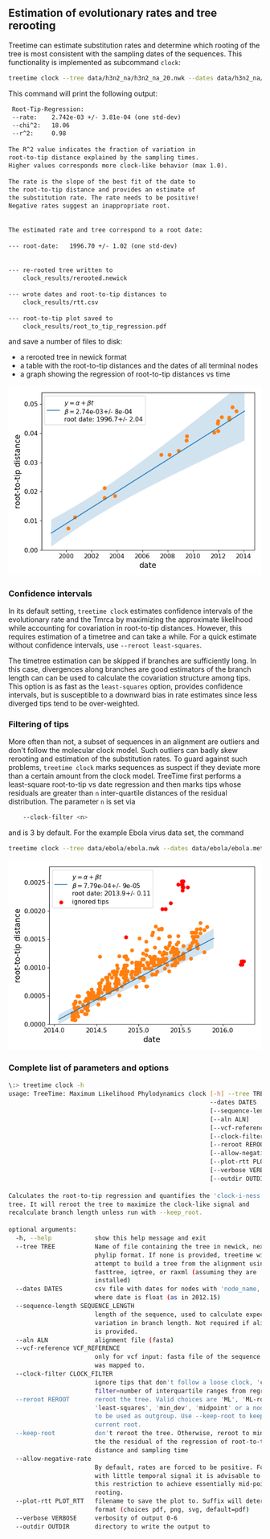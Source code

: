 ## Estimation of evolutionary rates and tree rerooting

Treetime can estimate substitution rates and determine which rooting of the tree is most consistent with the sampling dates of the sequences.
This functionality is implemented as subcommand `clock`:
```bash
treetime clock --tree data/h3n2_na/h3n2_na_20.nwk --dates data/h3n2_na/h3n2_na_20.metadata.csv --sequence-len 1400 --outdir clock_results
```
This command will print the following output:
```
 Root-Tip-Regression:
 --rate:	2.742e-03 +/- 3.81e-04 (one std-dev)
 --chi^2:	18.06
 --r^2:  	0.98

The R^2 value indicates the fraction of variation in
root-to-tip distance explained by the sampling times.
Higher values corresponds more clock-like behavior (max 1.0).

The rate is the slope of the best fit of the date to
the root-to-tip distance and provides an estimate of
the substitution rate. The rate needs to be positive!
Negative rates suggest an inappropriate root.


The estimated rate and tree correspond to a root date:

--- root-date:	 1996.70 +/- 1.02 (one std-dev)


--- re-rooted tree written to
	clock_results/rerooted.newick

--- wrote dates and root-to-tip distances to
	clock_results/rtt.csv

--- root-to-tip plot saved to
	clock_results/root_to_tip_regression.pdf
```
and save a number of files to disk:
  * a rerooted tree in newick format
  * a table with the root-to-tip distances and the dates of all terminal nodes
  * a graph showing the regression of root-to-tip distances vs time

![rtt](figures/clock_plot.png)

### Confidence intervals
In its default setting, `treetime clock` estimates confidence intervals of the evolutionary rate and the Tmrca by maximizing the approximate likelihood while accounting for covariation in root-to-tip distances.
However, this requires estimation of a timetree and can take a while.
For a quick estimate without confidence intervals, use `--reroot least-squares`.

The timetree estimation can be skipped if branches are sufficiently long.
In this case, divergences along branches are good estimators of the branch length can can be used to calculate the covariation structure among tips.
This option is as fast as the `least-squares` option, provides confidence intervals, but is susceptible to a downward bias in rate estimates since less diverged tips tend to be over-weighted.

### Filtering of tips
More often than not, a subset of sequences in an alignment are outliers and don't follow the molecular clock model.
Such outliers can badly skew rerooting and estimation of the substitution rates.
To guard against such problems, `treetime clock` marks sequences as suspect if they deviate more than a certain amount from the clock model.
TreeTime first performs a least-square root-to-tip vs date regression and then marks tips whose residuals are greater than `n` inter-quartile distances of the residual distribution.
The parameter `n` is set via
```bash
	--clock-filter <n>
```
and is 3 by default.
For the example Ebola virus data set, the command
```bash
treetime clock --tree data/ebola/ebola.nwk --dates data/ebola/ebola.metadata.csv --sequence-len 19000
```

![ebola rtt](figures/ebola_outliers.png)

### Complete list of parameters and options

```bash
\:> treetime clock -h
usage: TreeTime: Maximum Likelihood Phylodynamics clock [-h] --tree TREE
                                                        --dates DATES
                                                        [--sequence-length SEQUENCE_LENGTH]
                                                        [--aln ALN]
                                                        [--vcf-reference VCF_REFERENCE]
                                                        [--clock-filter CLOCK_FILTER]
                                                        [--reroot REROOT | --keep-root]
                                                        [--allow-negative-rate]
                                                        [--plot-rtt PLOT_RTT]
                                                        [--verbose VERBOSE]
                                                        [--outdir OUTDIR]

Calculates the root-to-tip regression and quantifies the 'clock-i-ness' of the
tree. It will reroot the tree to maximize the clock-like signal and
recalculate branch length unless run with --keep_root.

optional arguments:
  -h, --help            show this help message and exit
  --tree TREE           Name of file containing the tree in newick, nexus, or
                        phylip format. If none is provided, treetime will
                        attempt to build a tree from the alignment using
                        fasttree, iqtree, or raxml (assuming they are
                        installed)
  --dates DATES         csv file with dates for nodes with 'node_name, date'
                        where date is float (as in 2012.15)
  --sequence-length SEQUENCE_LENGTH
                        length of the sequence, used to calculate expected
                        variation in branch length. Not required if alignment
                        is provided.
  --aln ALN             alignment file (fasta)
  --vcf-reference VCF_REFERENCE
                        only for vcf input: fasta file of the sequence the VCF
                        was mapped to.
  --clock-filter CLOCK_FILTER
                        ignore tips that don't follow a loose clock, 'clock-
                        filter=number of interquartile ranges from regression'
  --reroot REROOT       reroot the tree. Valid choices are 'ML', 'ML-rough',
                        'least-squares', 'min_dev', 'midpoint' or a node name
                        to be used as outgroup. Use --keep-root to keep the
                        current root.
  --keep-root           don't reroot the tree. Otherwise, reroot to minimize
                        the the residual of the regression of root-to-tip
                        distance and sampling time
  --allow-negative-rate
                        By default, rates are forced to be positive. For trees
                        with little temporal signal it is advisable to remove
                        this restriction to achieve essentially mid-point
                        rooting.
  --plot-rtt PLOT_RTT   filename to save the plot to. Suffix will determine
                        format (choices pdf, png, svg, default=pdf)
  --verbose VERBOSE     verbosity of output 0-6
  --outdir OUTDIR       directory to write the output to

```